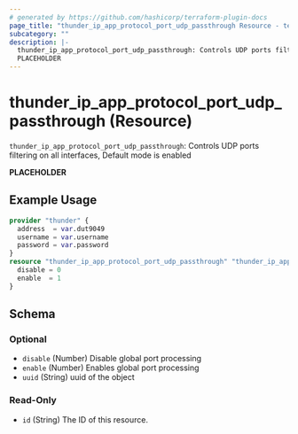 ```yaml
---
# generated by https://github.com/hashicorp/terraform-plugin-docs
page_title: "thunder_ip_app_protocol_port_udp_passthrough Resource - terraform-provider-thunder"
subcategory: ""
description: |-
  thunder_ip_app_protocol_port_udp_passthrough: Controls UDP ports filtering on all interfaces, Default mode is enabled
  PLACEHOLDER
---
```


# thunder_ip_app_protocol_port_udp_passthrough (Resource)

`thunder_ip_app_protocol_port_udp_passthrough`: Controls UDP ports filtering on all interfaces, Default mode is enabled

__PLACEHOLDER__

## Example Usage

```terraform
provider "thunder" {
  address  = var.dut9049
  username = var.username
  password = var.password
}
resource "thunder_ip_app_protocol_port_udp_passthrough" "thunder_ip_app_protocol_port_udp_passthrough" {
  disable = 0
  enable  = 1
}
```

<!-- schema generated by tfplugindocs -->
## Schema

### Optional

- `disable` (Number) Disable global port processing
- `enable` (Number) Enables global port processing
- `uuid` (String) uuid of the object

### Read-Only

- `id` (String) The ID of this resource.


